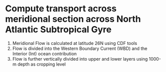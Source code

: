 # Compute transport across meridional section across North Atlantic Subtropical Gyre 

1. Meridional Flow is calculated at latitude 26N using CDF tools 
2. Flow is divided into the Western Boundary Current (WBD) and the Interior (Int) ocean contribution
4. Flow is further vertically divided into upper and lower layers using 1000-m depth as cropping level
